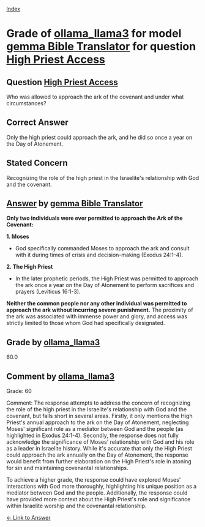 
[Index](../../../../index.md)
# Grade of [ollama_llama3](../../../grading_models/ollama_llama3.md) for model [gemma Bible Translator](../../../answering_models/gemma_Bible_Translator.md) for question [High Priest Access](../../../questions/High_Priest_Access.md)

## Question [High Priest Access](../../../questions/High_Priest_Access.md)
Who was allowed to approach the ark of the covenant and under what circumstances?

## Correct Answer
Only the high priest could approach the ark, and he did so once a year on the Day of Atonement.

## Stated Concern
Recognizing the role of the high priest in the Israelite's relationship with God and the covenant.

## [Answer](../High_Priest_Access.md) by [gemma Bible Translator](../../../answering_models/gemma_Bible_Translator.md)
**Only two individuals were ever permitted to approach the Ark of the Covenant:**

**1. Moses**

* God specifically commanded Moses to approach the ark and consult with it during times of crisis and decision-making (Exodus 24:1-4).

**2. The High Priest**

* In the later prophetic periods, the High Priest was permitted to approach the ark once a year on the Day of Atonement to perform sacrifices and prayers (Leviticus 16:1-3). 

**Neither the common people nor any other individual was permitted to approach the ark without incurring severe punishment.** The proximity of the ark was associated with immense power and glory, and access was strictly limited to those whom God had specifically designated.

## Grade by [ollama_llama3](../../../grading_models/ollama_llama3.md)
60.0

## Comment by [ollama_llama3](../../../grading_models/ollama_llama3.md)
Grade: 60

Comment: The response attempts to address the concern of recognizing the role of the high priest in the Israelite's relationship with God and the covenant, but falls short in several areas. Firstly, it only mentions the High Priest's annual approach to the ark on the Day of Atonement, neglecting Moses' significant role as a mediator between God and the people (as highlighted in Exodus 24:1-4). Secondly, the response does not fully acknowledge the significance of Moses' relationship with God and his role as a leader in Israelite history. While it's accurate that only the High Priest could approach the ark annually on the Day of Atonement, the response would benefit from further elaboration on the High Priest's role in atoning for sin and maintaining covenantal relationships.

To achieve a higher grade, the response could have explored Moses' interactions with God more thoroughly, highlighting his unique position as a mediator between God and the people. Additionally, the response could have provided more context about the High Priest's role and significance within Israelite worship and the covenantal relationship.

[&lt;- Link to Answer](../High_Priest_Access.md)

